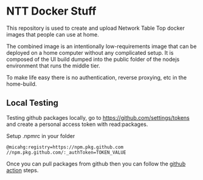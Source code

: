 # NTT Docker Stuff

This repository is used to create and upload Network Table Top docker images
that people can use at home.

The combined image is an intentionally low-requirements image that can be
deployed on a home computer without any complicated setup. It is composed
of the UI build dumped into the public folder of the nodejs environment
that runs the middle tier.

To make life easy there is no authentication, reverse proxying, etc in the
home-build.

## Local Testing

Testing github packages locally, go to https://github.com/settings/tokens and
create a personal access token with read:packages.

Setup .npmrc in your folder
```
@micahg:registry=https://npm.pkg.github.com
//npm.pkg.github.com/:_authToken=TOKEN_VALUE
```

Once you can pull packages from github then you can follow the
[github action](.github/workflows/combined.yaml) steps.
